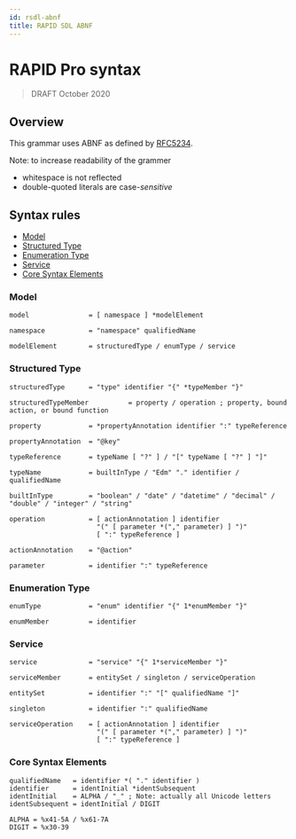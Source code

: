 ```yaml
---
id: rsdl-abnf
title: RAPID SDL ABNF
---
```


# RAPID Pro syntax

> DRAFT
> October 2020

## Overview

This grammar uses ABNF as defined by [RFC5234](https://tools.ietf.org/html/rfc5234).

Note: to increase readability of the grammer

- whitespace is not reflected
- double-quoted literals are case-_sensitive_

## Syntax rules

- [Model](#model)
- [Structured Type](#structured-type)
- [Enumeration Type](#enumeration-type)
- [Service](#service)
- [Core Syntax Elements](#core-syntax-elements)

### Model

```ABNF
model               = [ namespace ] *modelElement

namespace           = "namespace" qualifiedName

modelElement        = structuredType / enumType / service
```

### Structured Type

```ABNF
structuredType      = "type" identifier "{" *typeMember "}"

structuredTypeMember          = property / operation ; property, bound action, or bound function

property            = *propertyAnnotation identifier ":" typeReference

propertyAnnotation  = "@key"

typeReference       = typeName [ "?" ] / "[" typeName [ "?" ] "]"

typeName            = builtInType / "Edm" "." identifier / qualifiedName

builtInType         = "boolean" / "date" / "datetime" / "decimal" / "double" / "integer" / "string"

operation           = [ actionAnnotation ] identifier
                      "(" [ parameter *("," parameter) ] ")"
                      [ ":" typeReference ]

actionAnnotation    = "@action"

parameter           = identifier ":" typeReference
```

### Enumeration Type

```ABNF
enumType            = "enum" identifier "{" 1*enumMember "}"

enumMember          = identifier
```

### Service

```ABNF
service             = "service" "{" 1*serviceMember "}"

serviceMember       = entitySet / singleton / serviceOperation

entitySet           = identifier ":" "[" qualifiedName "]"

singleton           = identifier ":" qualifiedName

serviceOperation    = [ actionAnnotation ] identifier
                      "(" [ parameter *("," parameter) ] ")"
                      [ ":" typeReference ]
```

### Core Syntax Elements

```ABNF
qualifiedName   = identifier *( "." identifier )
identifier      = identInitial *identSubsequent
identInitial    = ALPHA / "_" ; Note: actually all Unicode letters
identSubsequent = identInitial / DIGIT

ALPHA = %x41-5A / %x61-7A
DIGIT = %x30-39
```
